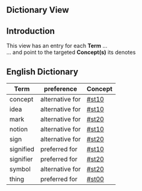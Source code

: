 Dictionary View
--

Introduction
-
This view has an entry for each __Term__ ...   
... and point to the targeted __Concept(s)__ its denotes

English Dictionary
-
<table>
    <thead>
        <tr>
            <th>Term</th>
            <th>preference</th>
            <th>Concept</th>
        </tr>
    </thead>
    <tbody>
        <tr>
            <td>concept</td>
            <td>alternative for</td>
            <td><a href="https://github.com/iPlumb3r/Th3Sr1b3Pr0j3ct/blob/master/1_Semantic/Conceptionary/%23st10_Signified.md">#st10</a></td>
        </tr>
        <tr>
            <td>idea</td>
            <td>alternative for</td>
            <td><a href="https://github.com/iPlumb3r/Th3Sr1b3Pr0j3ct/blob/master/1_Semantic/Conceptionary/%23st10_Signified.md">#st10</a></td>
        </tr>
        <tr>
            <td>mark</td>
            <td>alternative for</td>
            <td><a href="https://github.com/iPlumb3r/Th3Sr1b3Pr0j3ct/blob/master/1_Semantic/Conceptionary/%23st20_Signifier.md">#st20</a></td>
        </tr>
        <tr>
            <td>notion</td>
            <td>alternative for</td>
            <td><a href="https://github.com/iPlumb3r/Th3Sr1b3Pr0j3ct/blob/master/1_Semantic/Conceptionary/%23st10_Signified.md">#st10</a></td>
        </tr>
        <tr>
            <td>sign</td>
            <td>alternative for</td>
            <td><a href="https://github.com/iPlumb3r/Th3Sr1b3Pr0j3ct/blob/master/1_Semantic/Conceptionary/%23st20_Signifier.md">#st20</a></td>
        </tr>
        <tr>
            <td>signified</td>
            <td>preferred for</td>
            <td><a href="https://github.com/iPlumb3r/Th3Sr1b3Pr0j3ct/blob/master/1_Semantic/Conceptionary/%23st10_Signified.md">#st10</a></td>
        </tr>
        <tr>
            <td>signifier</td>
            <td>preferred for</td>
            <td><a href="https://github.com/iPlumb3r/Th3Sr1b3Pr0j3ct/blob/master/1_Semantic/Conceptionary/%23st20_Signifier.md">#st20</a></td>
        </tr>
        <tr>
            <td>symbol</td>
            <td>alternative for</td>
            <td><a href="https://github.com/iPlumb3r/Th3Sr1b3Pr0j3ct/blob/master/1_Semantic/Conceptionary/%23st20_Signifier.md">#st20</a></td>
        </tr>
        <tr>
            <td>thing</td>
            <td>preferred for</td>
            <td><a href="https://github.com/iPlumb3r/Th3Sr1b3Pr0j3ct/blob/master/1_Semantic/Conceptionary/%23st00_Thing.md">#st00</a></td>
        </tr>
    </tbody>
</table>



